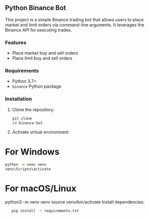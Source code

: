 ## Python Binance Bot

This project is a simple Binance trading bot that allows users to place market and limit orders via command-line arguments. It leverages the Binance API for executing trades.
### Features
- Place market buy and sell orders
- Place limit buy and sell orders
### Requirements
- Python 3.7+
- `binance` Python package
### Installation
1. Clone the repository:
   ```bash
   git clone
   cd binance-bot
2. Activate virtual environment 
# For Windows
```bash
python -m venv venv
venv\Scripts\activate
```
# For macOS/Linux
python3 -m venv venv
source venv/bin/activate
Install dependencies:

```bash
   pip install -r requirements.txt

